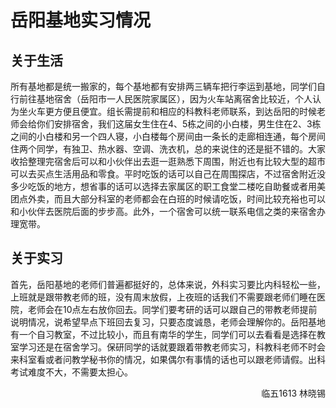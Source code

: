 # 岳阳基地实习情况

## 关于生活

所有基地都是统一搬家的，每个基地都有安排两三辆车把行李运到基地，同学们自行前往基地宿舍（岳阳市一人民医院家属区），因为火车站离宿舍比较近，个人认为坐火车更方便且便宜。组长需提前和相应的科教科老师联系，到达岳阳的时候老师会给你们安排宿舍，我们这届女生住在4、5栋之间的小白楼，男生住在2、3栋之间的小白楼和另一个四人寝，小白楼每个房间由一条长的走廊相连通，每个房间住两个同学，有独卫、热水器、空调、洗衣机，总的来说住的还是挺不错的。大家收拾整理完宿舍后可以和小伙伴出去逛一逛熟悉下周围，附近也有比较大型的超市可以去买点生活用品和零食。平时吃饭的话可以自己在周围探店，不过宿舍附近没多少吃饭的地方，想省事的话可以选择去家属区的职工食堂二楼吃自助餐或者用美团点外卖，而且大部分科室的老师都会在白班的时候请吃饭，时间比较充裕也可以和小伙伴去医院后面的步步高。此外，一个宿舍可以统一联系电信之类的来宿舍办理宽带。

## 关于实习

首先，岳阳基地的老师们普遍都挺好的，总体来说，外科实习要比内科轻松一些，上班就是跟带教老师的班，没有周末放假，上夜班的话我们不需要跟老师们睡在医院，老师会在10点左右放你回去。同学们要考研的话可以跟自己的带教老师提前说明情况，说希望早点下班回去复习，只要态度诚恳，老师会理解你的。岳阳基地有一个自习教室，不过比较小，而且有南华的学生，同学们可以去看看是选择在教室学习还是在宿舍学习。保研同学的话就要跟着带教老师实习，科教科老师不时会来科室看或者问教学秘书你的情况，如果偶尔有事情的话也可以跟老师请假。出科考试难度不大，不需要太担心。

<p align="right">临五1613 林晓锡</p>